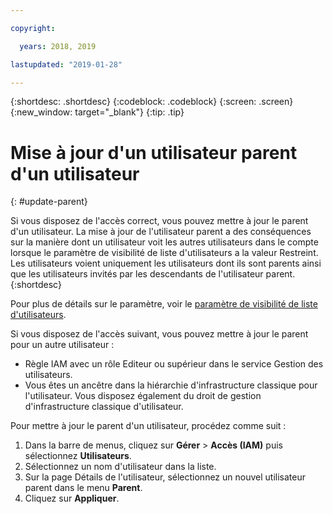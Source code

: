 ```yaml
---

copyright:

  years: 2018, 2019

lastupdated: "2019-01-28"

---
```


{:shortdesc: .shortdesc}
{:codeblock: .codeblock}
{:screen: .screen}
{:new_window: target="_blank"}
{:tip: .tip}

# Mise à jour d'un utilisateur parent d'un utilisateur
{: #update-parent}

Si vous disposez de l'accès correct, vous pouvez mettre à jour le parent d'un utilisateur. La mise à jour de l'utilisateur parent a des conséquences sur la manière dont un utilisateur voit les autres utilisateurs dans le compte lorsque le paramètre de visibilité de liste d'utilisateurs a la valeur Restreint. Les utilisateurs voient uniquement les utilisateurs dont ils sont parents ainsi que les utilisateurs invités par les descendants de l'utilisateur parent.
{:shortdesc}

Pour plus de détails sur le paramètre, voir le [paramètre de visibilité de liste d'utilisateurs](/docs/iam?topic=iam-userlistview#userlistview). 

Si vous disposez de l'accès suivant, vous pouvez mettre à jour le parent pour un autre utilisateur :

* Règle IAM avec un rôle Editeur ou supérieur dans le service Gestion des utilisateurs.
* Vous êtes un ancêtre dans la hiérarchie d'infrastructure classique pour l'utilisateur. Vous disposez également du droit de gestion d'infrastructure classique d'utilisateur.


Pour mettre à jour le parent d'un utilisateur, procédez comme suit :

1. Dans la barre de menus, cliquez sur **Gérer** &gt; **Accès (IAM)** puis sélectionnez **Utilisateurs**.  
2. Sélectionnez un nom d'utilisateur dans la liste.
3. Sur la page Détails de l'utilisateur, sélectionnez un nouvel utilisateur parent dans le menu **Parent**.
4. Cliquez sur **Appliquer**.
